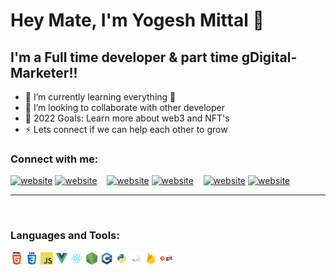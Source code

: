 # Hey Mate, I'm Yogesh Mittal 👋 

## I'm a Full time developer & part time gDigital-Marketer!!

- 🌱 I’m currently learning everything 🤣
- 👯 I’m looking to collaborate with other developer
- 🥅 2022 Goals: Learn more about web3 and NFT's
- ⚡ Lets connect if we can help each other to grow


### Connect with me:

[![website](./img/twitter-light.svg)](https://twitter.com/UGtwenty#gh-light-mode-only)
[![website](./img/twitter-dark.svg)](https://twitter.com/UGtwenty#gh-dark-mode-only)
&nbsp;&nbsp;
[![website](./img/linkedin-light.svg)](https://www.linkedin.com/in/yogesh-mittalll/#gh-light-mode-only)
[![website](./img/linkedin-dark.svg)](https://www.linkedin.com/in/yogesh-mittalll/#gh-dark-mode-only)
&nbsp;&nbsp;
[![website](./img/instagram-light.svg)](https://https://www.instagram.com/yogeshmittalll/#gh-light-mode-only)
[![website](./img/instagram-dark.svg)](https://https://www.instagram.com/yogeshmittalll/#gh-dark-mode-only)

---
<br/>

### Languages and Tools: 

<code><img height="20" src="https://raw.githubusercontent.com/github/explore/80688e429a7d4ef2fca1e82350fe8e3517d3494d/topics/html/html.png"></code>
<code><img height="20" src="https://raw.githubusercontent.com/github/explore/80688e429a7d4ef2fca1e82350fe8e3517d3494d/topics/css/css.png"></code>
<code><img height="20" src="https://raw.githubusercontent.com/github/explore/80688e429a7d4ef2fca1e82350fe8e3517d3494d/topics/javascript/javascript.png"></code>
<code><img height="20" src="https://raw.githubusercontent.com/github/explore/80688e429a7d4ef2fca1e82350fe8e3517d3494d/topics/vue/vue.png"></code>
<code><img height="20" src="https://raw.githubusercontent.com/github/explore/80688e429a7d4ef2fca1e82350fe8e3517d3494d/topics/react/react.png"></code>
<code><img height="20" src="https://raw.githubusercontent.com/github/explore/80688e429a7d4ef2fca1e82350fe8e3517d3494d/topics/nodejs/nodejs.png"></code>
<code><img height="20" src="https://raw.githubusercontent.com/github/explore/80688e429a7d4ef2fca1e82350fe8e3517d3494d/topics/cpp/cpp.png"></code>
<code><img height="20" src="https://raw.githubusercontent.com/github/explore/80688e429a7d4ef2fca1e82350fe8e3517d3494d/topics/python/python.png"></code>
<code><img height="20" src="https://raw.githubusercontent.com/github/explore/80688e429a7d4ef2fca1e82350fe8e3517d3494d/topics/mysql/mysql.png"></code>
<code><img height="20" src="https://raw.githubusercontent.com/github/explore/80688e429a7d4ef2fca1e82350fe8e3517d3494d/topics/firebase/firebase.png"></code>
<code><img height="20" src="https://raw.githubusercontent.com/github/explore/80688e429a7d4ef2fca1e82350fe8e3517d3494d/topics/git/git.png"></code>

<br />

